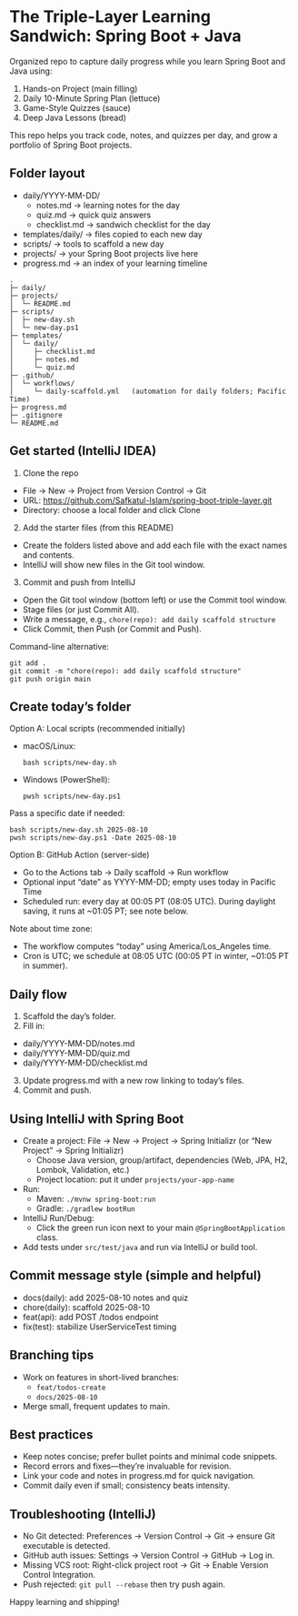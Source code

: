 # The Triple-Layer Learning Sandwich: Spring Boot + Java

Organized repo to capture daily progress while you learn Spring Boot and Java using:
1) Hands-on Project (main filling)
2) Daily 10-Minute Spring Plan (lettuce)
3) Game-Style Quizzes (sauce)
4) Deep Java Lessons (bread)

This repo helps you track code, notes, and quizzes per day, and grow a portfolio of Spring Boot projects.

## Folder layout
- daily/YYYY-MM-DD/
  - notes.md      → learning notes for the day
  - quiz.md       → quick quiz answers
  - checklist.md  → sandwich checklist for the day
- templates/daily/ → files copied to each new day
- scripts/ → tools to scaffold a new day
- projects/ → your Spring Boot projects live here
- progress.md → an index of your learning timeline

```
.
├─ daily/
├─ projects/
│  └─ README.md
├─ scripts/
│  ├─ new-day.sh
│  └─ new-day.ps1
├─ templates/
│  └─ daily/
│     ├─ checklist.md
│     ├─ notes.md
│     └─ quiz.md
├─ .github/
│  └─ workflows/
│     └─ daily-scaffold.yml   (automation for daily folders; Pacific Time)
├─ progress.md
├─ .gitignore
└─ README.md
```

## Get started (IntelliJ IDEA)

1) Clone the repo
- File → New → Project from Version Control → Git
- URL: https://github.com/Safkatul-Islam/spring-boot-triple-layer.git
- Directory: choose a local folder and click Clone

2) Add the starter files (from this README)
- Create the folders listed above and add each file with the exact names and contents.
- IntelliJ will show new files in the Git tool window.

3) Commit and push from IntelliJ
- Open the Git tool window (bottom left) or use the Commit tool window.
- Stage files (or just Commit All).
- Write a message, e.g., `chore(repo): add daily scaffold structure`
- Click Commit, then Push (or Commit and Push).

Command-line alternative:
```
git add .
git commit -m "chore(repo): add daily scaffold structure"
git push origin main
```

## Create today’s folder

Option A: Local scripts (recommended initially)
- macOS/Linux:
  ```
  bash scripts/new-day.sh
  ```
- Windows (PowerShell):
  ```
  pwsh scripts/new-day.ps1
  ```
Pass a specific date if needed:
```
bash scripts/new-day.sh 2025-08-10
pwsh scripts/new-day.ps1 -Date 2025-08-10
```

Option B: GitHub Action (server-side)
- Go to the Actions tab → Daily scaffold → Run workflow
- Optional input “date” as YYYY-MM-DD; empty uses today in Pacific Time
- Scheduled run: every day at 00:05 PT (08:05 UTC). During daylight saving, it runs at ~01:05 PT; see note below.

Note about time zone:
- The workflow computes “today” using America/Los_Angeles time.
- Cron is UTC; we schedule at 08:05 UTC (00:05 PT in winter, ~01:05 PT in summer).

## Daily flow
1) Scaffold the day’s folder.
2) Fill in:
  - daily/YYYY-MM-DD/notes.md
  - daily/YYYY-MM-DD/quiz.md
  - daily/YYYY-MM-DD/checklist.md
3) Update progress.md with a new row linking to today’s files.
4) Commit and push.

## Using IntelliJ with Spring Boot
- Create a project: File → New → Project → Spring Initializr (or “New Project” → Spring Initializr)
  - Choose Java version, group/artifact, dependencies (Web, JPA, H2, Lombok, Validation, etc.)
  - Project location: put it under `projects/your-app-name`
- Run:
  - Maven: `./mvnw spring-boot:run`
  - Gradle: `./gradlew bootRun`
- IntelliJ Run/Debug:
  - Click the green run icon next to your main `@SpringBootApplication` class.
- Add tests under `src/test/java` and run via IntelliJ or build tool.

## Commit message style (simple and helpful)
- docs(daily): add 2025-08-10 notes and quiz
- chore(daily): scaffold 2025-08-10
- feat(api): add POST /todos endpoint
- fix(test): stabilize UserServiceTest timing

## Branching tips
- Work on features in short-lived branches:
  - `feat/todos-create`
  - `docs/2025-08-10`
- Merge small, frequent updates to main.

## Best practices
- Keep notes concise; prefer bullet points and minimal code snippets.
- Record errors and fixes—they’re invaluable for revision.
- Link your code and notes in progress.md for quick navigation.
- Commit daily even if small; consistency beats intensity.

## Troubleshooting (IntelliJ)
- No Git detected: Preferences → Version Control → Git → ensure Git executable is detected.
- GitHub auth issues: Settings → Version Control → GitHub → Log in.
- Missing VCS root: Right-click project root → Git → Enable Version Control Integration.
- Push rejected: `git pull --rebase` then try push again.

Happy learning and shipping!